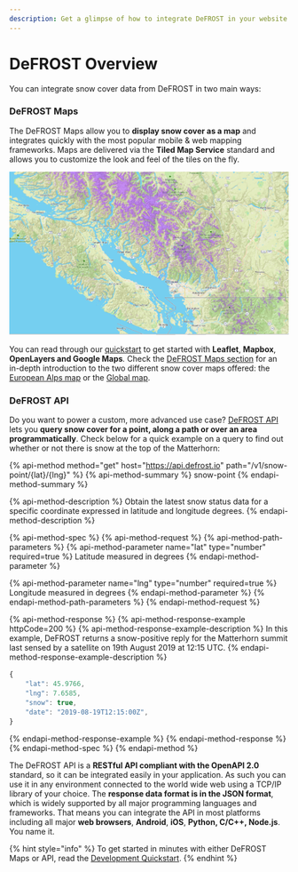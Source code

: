```yaml
---
description: Get a glimpse of how to integrate DeFROST in your website or mobile app.
---
```


# DeFROST Overview

You can integrate snow cover data from DeFROST in two main ways:

### DeFROST Maps

The DeFROST Maps allow you to **display snow cover as a map** and integrates quickly with the most popular mobile & web mapping frameworks. Maps are delivered via the **Tiled Map Service** standard and allows you to customize the look and feel of the tiles on the fly. 

![DeFROST Global Snow Map displayed as a layer \(purple\) on top of a Mapbox base map.](.gitbook/assets/image.png)

You can read through our [quickstart](introduction/development-quickstart.md) to get started with **Leaflet**, **Mapbox**, **OpenLayers and Google Maps**_._ Check the [DeFROST Maps section](./#defrost-maps) for an in-depth introduction to the two different snow cover maps offered: the [European Alps map](defrost-maps/european-alps-map.md) or the [Global map](defrost-maps/global-map.md).

### DeFROST API

Do you want to power a custom, more advanced use case? [DeFROST API](https://defrost.io/api-docs) lets you **query snow cover for a point, along a path or over an area programmatically**. Check below for a quick example on a query to find out whether or not there is snow at the top of the Matterhorn:

{% api-method method="get" host="https://api.defrost.io" path="/v1/snow-point/{lat}/{lng}" %}
{% api-method-summary %}
snow-point
{% endapi-method-summary %}

{% api-method-description %}
Obtain the latest snow status data for a specific coordinate expressed in latitude and longitude degrees.
{% endapi-method-description %}

{% api-method-spec %}
{% api-method-request %}
{% api-method-path-parameters %}
{% api-method-parameter name="lat" type="number" required=true %}
Latitude measured in degrees
{% endapi-method-parameter %}

{% api-method-parameter name="lng" type="number" required=true %}
Longitude measured in degrees
{% endapi-method-parameter %}
{% endapi-method-path-parameters %}
{% endapi-method-request %}

{% api-method-response %}
{% api-method-response-example httpCode=200 %}
{% api-method-response-example-description %}
In this example, DeFROST returns a snow-positive reply for the Matterhorn summit last sensed by a satellite on 19th August 2019 at 12:15 UTC.
{% endapi-method-response-example-description %}

```javascript
{
    "lat": 45.9766,
    "lng": 7.6585, 
    "snow": true,
    "date": "2019-08-19T12:15:00Z",
}
```
{% endapi-method-response-example %}
{% endapi-method-response %}
{% endapi-method-spec %}
{% endapi-method %}

The DeFROST API is a **RESTful API compliant with the OpenAPI 2.0** standard, so it can be integrated easily in your application.  As such you can use it in any environment connected to the world wide web using a TCP/IP library of your choice.  The **response data format is in the JSON format**, which is widely supported by all major programming languages and frameworks. That means you can integrate the API in most platforms including all major **web browsers**, **Android**, **iOS**, **Python, C/C++, Node.js**. You name it. 

{% hint style="info" %}
To get started in minutes with either DeFROST Maps or API, read the [Development Quickstart](introduction/development-quickstart.md).
{% endhint %}

